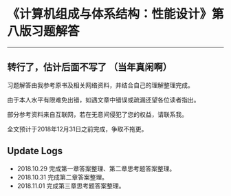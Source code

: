 # 《计算机组成与体系结构：性能设计》第八版习题解答
---
转行了，估计后面不写了
（当年真闲啊）
---


习题解答由我参考原书及相关网络资料，并结合自己的理解整理完成。

由于本人水平有限难免出错，如遇文章中错误或疏漏还望各位读者指出。

部分参考资料来自互联网，若在无意间侵犯了您的权益，请联系我。

全文预计于2018年12月31日之前完成，争取不拖更。

## Update Logs

- 2018.10.29 完成第一章答案整理、第二章思考题答案整理。
- 2018.10.31 完成第二章答案整理。
- 2018.11.01 完成第三章思考题答案整理。
